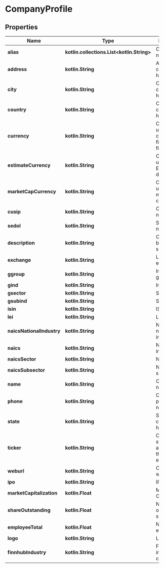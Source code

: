 
# CompanyProfile

## Properties
Name | Type | Description | Notes
------------ | ------------- | ------------- | -------------
**alias** | **kotlin.collections.List&lt;kotlin.String&gt;** | Company name alias. |  [optional]
**address** | **kotlin.String** | Address of company&#39;s headquarter. |  [optional]
**city** | **kotlin.String** | City of company&#39;s headquarter. |  [optional]
**country** | **kotlin.String** | Country of company&#39;s headquarter. |  [optional]
**currency** | **kotlin.String** | Currency used in company filings and financials. |  [optional]
**estimateCurrency** | **kotlin.String** | Currency used in Estimates data. |  [optional]
**marketCapCurrency** | **kotlin.String** | Currency used in market capitalization. |  [optional]
**cusip** | **kotlin.String** | CUSIP number. |  [optional]
**sedol** | **kotlin.String** | Sedol number. |  [optional]
**description** | **kotlin.String** | Company business summary. |  [optional]
**exchange** | **kotlin.String** | Listed exchange. |  [optional]
**ggroup** | **kotlin.String** | Industry group. |  [optional]
**gind** | **kotlin.String** | Industry. |  [optional]
**gsector** | **kotlin.String** | Sector. |  [optional]
**gsubind** | **kotlin.String** | Sub-industry. |  [optional]
**isin** | **kotlin.String** | ISIN number. |  [optional]
**lei** | **kotlin.String** | LEI number. |  [optional]
**naicsNationalIndustry** | **kotlin.String** | NAICS national industry. |  [optional]
**naics** | **kotlin.String** | NAICS industry. |  [optional]
**naicsSector** | **kotlin.String** | NAICS sector. |  [optional]
**naicsSubsector** | **kotlin.String** | NAICS subsector. |  [optional]
**name** | **kotlin.String** | Company name. |  [optional]
**phone** | **kotlin.String** | Company phone number. |  [optional]
**state** | **kotlin.String** | State of company&#39;s headquarter. |  [optional]
**ticker** | **kotlin.String** | Company symbol/ticker as used on the listed exchange. |  [optional]
**weburl** | **kotlin.String** | Company website. |  [optional]
**ipo** | **kotlin.String** | IPO date. |  [optional]
**marketCapitalization** | **kotlin.Float** | Market Capitalization. |  [optional]
**shareOutstanding** | **kotlin.Float** | Number of oustanding shares. |  [optional]
**employeeTotal** | **kotlin.Float** | Number of employee. |  [optional]
**logo** | **kotlin.String** | Logo image. |  [optional]
**finnhubIndustry** | **kotlin.String** | Finnhub industry classification. |  [optional]



